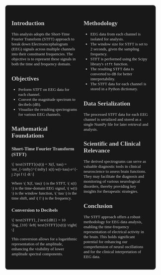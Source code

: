 <div style="font-size: 13px; font-family: 'Times New Roman', Times, serif; background-color: #181818; color: #D0D0D0; padding: 20px; border-radius: 8px; margin: 10px; display: flex; flex-wrap: nowrap; justify-content: space-between;">
    <!-- Column 1 -->
    <div style="flex: 1; margin-right: 10px;">
        <h2>Introduction</h2>
        <p>This analysis adopts the Short-Time Fourier Transform (STFT) approach to break down Electroencephalogram (EEG) signals across multiple channels into their constituent frequencies. The objective is to represent these signals in both the time and frequency domain.</p>
        <h2>Objectives</h2>
        <ul>
            <li>Perform STFT on EEG data for each channel.</li>
            <li>Convert the magnitude spectrum to decibels (dB).</li>
            <li>Visualize the resulting spectrograms for various EEG channels.</li>
        </ul>
        <h2>Mathematical Foundations</h2>
        <h3>Short-Time Fourier Transform (STFT)</h3>
        \[ \text{STFT}(x(t)) = X(f, \tau) = \int_{-\infty}^{\infty} x(t) w(t-\tau) e^{-j 2\pi f t} dt \]
        <p>Where \( X(f, \tau) \) is the STFT, \( x(t) \) is the time-domain EEG signal, \( w(t) \) is the window function, \( \tau \) is the time shift, and \( f \) is the frequency.</p>        
        <h3>Conversion to Decibels</h3>
        \[ \text{STFT}_{\text{dB}} = 10 \log_{10} \left| \text{STFT}(x(t)) \right| \]
        <p>This conversion allows for a logarithmic representation of the amplitude, enhancing the visibility of lower amplitude spectral components.</p>
    </div>
    <!-- Column 2 -->
    <div style="flex: 1; margin-left: 10px;">
        <h2>Methodology</h2>
        <ul>
            <li>EEG data from each channel is isolated for analysis.</li>
            <li>The window size for STFT is set to 2 seconds, given the sampling frequency.</li>
            <li>STFT is performed using the Scipy library's <code>stft</code> function.</li>
            <li>The resulting STFT data is converted to dB for better interpretability.</li>
            <li>The STFT data for each channel is stored in a Python dictionary.</li>
        </ul>
        <h2>Data Serialization</h2>
        <p>The processed STFT data for each EEG channel is serialized and stored as a single NumPy file for later retrieval and analysis.</p>
        <h2>Scientific and Clinical Relevance</h2>
        <p>The derived spectrograms can serve as valuable diagnostic tools in clinical neuroscience to assess brain functions. They may facilitate the diagnosis and monitoring of various neurological disorders, thereby providing key insights for therapeutic strategies.</p>       
        <h2>Conclusion</h2>
        <p>The STFT approach offers a robust methodology for EEG data analysis, enabling the time-frequency representation of electrical activity in the brain. This holds significant potential for enhancing our comprehension of neural oscillations and for the clinical interpretation of EEG data.</p>
    </div>
</div>
